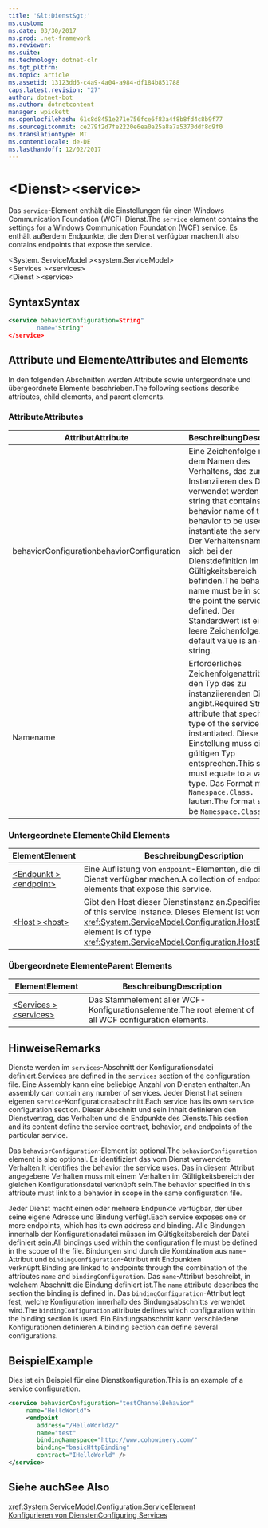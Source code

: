 ```yaml
---
title: '&lt;Dienst&gt;'
ms.custom: 
ms.date: 03/30/2017
ms.prod: .net-framework
ms.reviewer: 
ms.suite: 
ms.technology: dotnet-clr
ms.tgt_pltfrm: 
ms.topic: article
ms.assetid: 13123dd6-c4a9-4a04-a984-df184b851788
caps.latest.revision: "27"
author: dotnet-bot
ms.author: dotnetcontent
manager: wpickett
ms.openlocfilehash: 61c8d8451e271e756fce6f83a4f8b8fd4c8b9f77
ms.sourcegitcommit: ce279f2d7fe2220e6ea0a25a8a7a5370ddf8d9f0
ms.translationtype: MT
ms.contentlocale: de-DE
ms.lasthandoff: 12/02/2017
---
```

# <a name="ltservicegt"></a><span data-ttu-id="aa095-102">&lt;Dienst&gt;</span><span class="sxs-lookup"><span data-stu-id="aa095-102">&lt;service&gt;</span></span>
<span data-ttu-id="aa095-103">Das `service`-Element enthält die Einstellungen für einen Windows Communication Foundation (WCF)-Dienst.</span><span class="sxs-lookup"><span data-stu-id="aa095-103">The `service` element contains the settings for a Windows Communication Foundation (WCF) service.</span></span> <span data-ttu-id="aa095-104">Es enthält außerdem Endpunkte, die den Dienst verfügbar machen.</span><span class="sxs-lookup"><span data-stu-id="aa095-104">It also contains endpoints that expose the service.</span></span>  
  
 <span data-ttu-id="aa095-105">\<System. ServiceModel ></span><span class="sxs-lookup"><span data-stu-id="aa095-105">\<system.ServiceModel></span></span>  
<span data-ttu-id="aa095-106">\<Services ></span><span class="sxs-lookup"><span data-stu-id="aa095-106">\<services></span></span>  
<span data-ttu-id="aa095-107">\<Dienst ></span><span class="sxs-lookup"><span data-stu-id="aa095-107">\<service></span></span>  
  
## <a name="syntax"></a><span data-ttu-id="aa095-108">Syntax</span><span class="sxs-lookup"><span data-stu-id="aa095-108">Syntax</span></span>  
  
```xml  
<service behaviorConfiguration=String"  
        name="String"  
</service>  
```  
  
## <a name="attributes-and-elements"></a><span data-ttu-id="aa095-109">Attribute und Elemente</span><span class="sxs-lookup"><span data-stu-id="aa095-109">Attributes and Elements</span></span>  
 <span data-ttu-id="aa095-110">In den folgenden Abschnitten werden Attribute sowie untergeordnete und übergeordnete Elemente beschrieben.</span><span class="sxs-lookup"><span data-stu-id="aa095-110">The following sections describe attributes, child elements, and parent elements.</span></span>  
  
### <a name="attributes"></a><span data-ttu-id="aa095-111">Attribute</span><span class="sxs-lookup"><span data-stu-id="aa095-111">Attributes</span></span>  
  
|<span data-ttu-id="aa095-112">Attribut</span><span class="sxs-lookup"><span data-stu-id="aa095-112">Attribute</span></span>|<span data-ttu-id="aa095-113">Beschreibung</span><span class="sxs-lookup"><span data-stu-id="aa095-113">Description</span></span>|  
|---------------|-----------------|  
|<span data-ttu-id="aa095-114">behaviorConfiguration</span><span class="sxs-lookup"><span data-stu-id="aa095-114">behaviorConfiguration</span></span>|<span data-ttu-id="aa095-115">Eine Zeichenfolge mit dem Namen des Verhaltens, das zum Instanziieren des Diensts verwendet werden soll.</span><span class="sxs-lookup"><span data-stu-id="aa095-115">A string that contains the behavior name of the behavior to be used to instantiate the service.</span></span> <span data-ttu-id="aa095-116">Der Verhaltensname muss sich bei der Dienstdefinition im Gültigkeitsbereich befinden.</span><span class="sxs-lookup"><span data-stu-id="aa095-116">The behavior name must be in scope at the point the service is defined.</span></span> <span data-ttu-id="aa095-117">Der Standardwert ist eine leere Zeichenfolge.</span><span class="sxs-lookup"><span data-stu-id="aa095-117">The default value is an empty string.</span></span>|  
|<span data-ttu-id="aa095-118">Name</span><span class="sxs-lookup"><span data-stu-id="aa095-118">name</span></span>|<span data-ttu-id="aa095-119">Erforderliches Zeichenfolgenattribut, das den Typ des zu instanziierenden Diensts angibt.</span><span class="sxs-lookup"><span data-stu-id="aa095-119">Required String attribute that specifies the type of the service to be instantiated.</span></span> <span data-ttu-id="aa095-120">Diese Einstellung muss einem gültigen Typ entsprechen.</span><span class="sxs-lookup"><span data-stu-id="aa095-120">This setting must equate to a valid type.</span></span> <span data-ttu-id="aa095-121">Das Format muss `Namespace.Class.` lauten.</span><span class="sxs-lookup"><span data-stu-id="aa095-121">The format should be `Namespace.Class.`</span></span>|  
  
### <a name="child-elements"></a><span data-ttu-id="aa095-122">Untergeordnete Elemente</span><span class="sxs-lookup"><span data-stu-id="aa095-122">Child Elements</span></span>  
  
|<span data-ttu-id="aa095-123">Element</span><span class="sxs-lookup"><span data-stu-id="aa095-123">Element</span></span>|<span data-ttu-id="aa095-124">Beschreibung</span><span class="sxs-lookup"><span data-stu-id="aa095-124">Description</span></span>|  
|-------------|-----------------|  
|[<span data-ttu-id="aa095-125">\<Endpunkt ></span><span class="sxs-lookup"><span data-stu-id="aa095-125">\<endpoint></span></span>](../../../../../docs/framework/configure-apps/file-schema/wcf/endpoint-element.md)|<span data-ttu-id="aa095-126">Eine Auflistung von `endpoint`-Elementen, die diesen Dienst verfügbar machen.</span><span class="sxs-lookup"><span data-stu-id="aa095-126">A collection of `endpoint` elements that expose this service.</span></span>|  
|[<span data-ttu-id="aa095-127">\<Host ></span><span class="sxs-lookup"><span data-stu-id="aa095-127">\<host></span></span>](../../../../../docs/framework/configure-apps/file-schema/wcf/host.md)|<span data-ttu-id="aa095-128">Gibt den Host dieser Dienstinstanz an.</span><span class="sxs-lookup"><span data-stu-id="aa095-128">Specifies the host of this service instance.</span></span> <span data-ttu-id="aa095-129">Dieses Element ist vom Typ <xref:System.ServiceModel.Configuration.HostElement>.</span><span class="sxs-lookup"><span data-stu-id="aa095-129">This element is of type <xref:System.ServiceModel.Configuration.HostElement>.</span></span>|  
  
### <a name="parent-elements"></a><span data-ttu-id="aa095-130">Übergeordnete Elemente</span><span class="sxs-lookup"><span data-stu-id="aa095-130">Parent Elements</span></span>  
  
|<span data-ttu-id="aa095-131">Element</span><span class="sxs-lookup"><span data-stu-id="aa095-131">Element</span></span>|<span data-ttu-id="aa095-132">Beschreibung</span><span class="sxs-lookup"><span data-stu-id="aa095-132">Description</span></span>|  
|-------------|-----------------|  
|[<span data-ttu-id="aa095-133">\<Services ></span><span class="sxs-lookup"><span data-stu-id="aa095-133">\<services></span></span>](../../../../../docs/framework/configure-apps/file-schema/wcf/services.md)|<span data-ttu-id="aa095-134">Das Stammelement aller WCF-Konfigurationselemente.</span><span class="sxs-lookup"><span data-stu-id="aa095-134">The root element of all WCF configuration elements.</span></span>|  
  
## <a name="remarks"></a><span data-ttu-id="aa095-135">Hinweise</span><span class="sxs-lookup"><span data-stu-id="aa095-135">Remarks</span></span>  
 <span data-ttu-id="aa095-136">Dienste werden im `services`-Abschnitt der Konfigurationsdatei definiert.</span><span class="sxs-lookup"><span data-stu-id="aa095-136">Services are defined in the `services` section of the configuration file.</span></span> <span data-ttu-id="aa095-137">Eine Assembly kann eine beliebige Anzahl von Diensten enthalten.</span><span class="sxs-lookup"><span data-stu-id="aa095-137">An assembly can contain any number of services.</span></span> <span data-ttu-id="aa095-138">Jeder Dienst hat seinen eigenen `service`-Konfigurationsabschnitt.</span><span class="sxs-lookup"><span data-stu-id="aa095-138">Each service has its own `service` configuration section.</span></span> <span data-ttu-id="aa095-139">Dieser Abschnitt und sein Inhalt definieren den Dienstvertrag, das Verhalten und die Endpunkte des Diensts.</span><span class="sxs-lookup"><span data-stu-id="aa095-139">This section and its content define the service contract, behavior, and endpoints of the particular service.</span></span>  
  
 <span data-ttu-id="aa095-140">Das `behaviorConfiguration`-Element ist optional.</span><span class="sxs-lookup"><span data-stu-id="aa095-140">The `behaviorConfiguration` element is also optional.</span></span> <span data-ttu-id="aa095-141">Es identifiziert das vom Dienst verwendete Verhalten.</span><span class="sxs-lookup"><span data-stu-id="aa095-141">It identifies the behavior the service uses.</span></span> <span data-ttu-id="aa095-142">Das in diesem Attribut angegebene Verhalten muss mit einem Verhalten im Gültigkeitsbereich der gleichen Konfigurationsdatei verknüpft sein.</span><span class="sxs-lookup"><span data-stu-id="aa095-142">The behavior specified in this attribute must link to a behavior in scope in the same configuration file.</span></span>  
  
 <span data-ttu-id="aa095-143">Jeder Dienst macht einen oder mehrere Endpunkte verfügbar, der über seine eigene Adresse und Bindung verfügt.</span><span class="sxs-lookup"><span data-stu-id="aa095-143">Each service exposes one or more endpoints, which has its own address and binding.</span></span> <span data-ttu-id="aa095-144">Alle Bindungen innerhalb der Konfigurationsdatei müssen im Gültigkeitsbereich der Datei definiert sein.</span><span class="sxs-lookup"><span data-stu-id="aa095-144">All bindings used within the configuration file must be defined in the scope of the file.</span></span> <span data-ttu-id="aa095-145">Bindungen sind durch die Kombination aus `name`-Attribut und `bindingConfiguration`-Attribut mit Endpunkten verknüpft.</span><span class="sxs-lookup"><span data-stu-id="aa095-145">Binding are linked to endpoints through the combination of the attributes `name` and `bindingConfiguration`.</span></span> <span data-ttu-id="aa095-146">Das `name`-Attribut beschreibt, in welchem Abschnitt die Bindung definiert ist.</span><span class="sxs-lookup"><span data-stu-id="aa095-146">The `name` attribute describes the section the binding is defined in.</span></span> <span data-ttu-id="aa095-147">Das `bindingConfiguration`-Attribut legt fest, welche Konfiguration innerhalb des Bindungsabschnitts verwendet wird.</span><span class="sxs-lookup"><span data-stu-id="aa095-147">The `bindingConfiguration` attribute defines which configuration within the binding section is used.</span></span> <span data-ttu-id="aa095-148">Ein Bindungsabschnitt kann verschiedene Konfigurationen definieren.</span><span class="sxs-lookup"><span data-stu-id="aa095-148">A binding section can define several configurations.</span></span>  
  
## <a name="example"></a><span data-ttu-id="aa095-149">Beispiel</span><span class="sxs-lookup"><span data-stu-id="aa095-149">Example</span></span>  
 <span data-ttu-id="aa095-150">Dies ist ein Beispiel für eine Dienstkonfiguration.</span><span class="sxs-lookup"><span data-stu-id="aa095-150">This is an example of a service configuration.</span></span>  
  
```xml  
<service behaviorConfiguration="testChannelBehavior"   
     name="HelloWorld">  
     <endpoint   
        address="/HelloWorld2/"  
        name="test"  
        bindingNamespace="http://www.cohowinery.com/"  
        binding="basicHttpBinding"  
        contract="IHelloWorld" />  
</service>  
```  
  
## <a name="see-also"></a><span data-ttu-id="aa095-151">Siehe auch</span><span class="sxs-lookup"><span data-stu-id="aa095-151">See Also</span></span>  
 <xref:System.ServiceModel.Configuration.ServiceElement>  
 [<span data-ttu-id="aa095-152">Konfigurieren von Diensten</span><span class="sxs-lookup"><span data-stu-id="aa095-152">Configuring Services</span></span>](../../../../../docs/framework/wcf/configuring-services.md)

